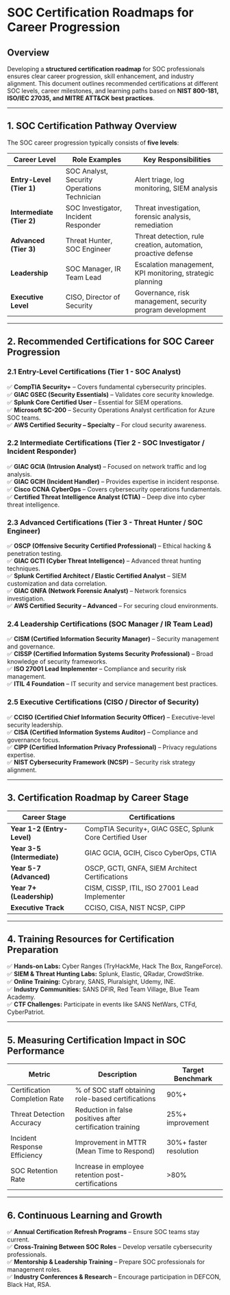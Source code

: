 # SOC Certification Roadmaps for Career Progression

## **Overview**
Developing a **structured certification roadmap** for SOC professionals ensures clear career progression, skill enhancement, and industry alignment. This document outlines recommended certifications at different SOC levels, career milestones, and learning paths based on **NIST 800-181, ISO/IEC 27035, and MITRE ATT&CK best practices**.

---

## **1. SOC Certification Pathway Overview**

The SOC career progression typically consists of **five levels**:

| **Career Level** | **Role Examples** | **Key Responsibilities** |
|---------------|-------------------|-------------------------|
| **Entry-Level (Tier 1)** | SOC Analyst, Security Operations Technician | Alert triage, log monitoring, SIEM analysis |
| **Intermediate (Tier 2)** | SOC Investigator, Incident Responder | Threat investigation, forensic analysis, remediation |
| **Advanced (Tier 3)** | Threat Hunter, SOC Engineer | Threat detection, rule creation, automation, proactive defense |
| **Leadership** | SOC Manager, IR Team Lead | Escalation management, KPI monitoring, strategic planning |
| **Executive Level** | CISO, Director of Security | Governance, risk management, security program development |

---

## **2. Recommended Certifications for SOC Career Progression**

### **2.1 Entry-Level Certifications (Tier 1 - SOC Analyst)**
✅ **CompTIA Security+** – Covers fundamental cybersecurity principles.  
✅ **GIAC GSEC (Security Essentials)** – Validates core security knowledge.  
✅ **Splunk Core Certified User** – Essential for SIEM operations.  
✅ **Microsoft SC-200** – Security Operations Analyst certification for Azure SOC teams.  
✅ **AWS Certified Security – Specialty** – For cloud security awareness.  

### **2.2 Intermediate Certifications (Tier 2 - SOC Investigator / Incident Responder)**
✅ **GIAC GCIA (Intrusion Analyst)** – Focused on network traffic and log analysis.  
✅ **GIAC GCIH (Incident Handler)** – Provides expertise in incident response.  
✅ **Cisco CCNA CyberOps** – Covers cybersecurity operations fundamentals.  
✅ **Certified Threat Intelligence Analyst (CTIA)** – Deep dive into cyber threat intelligence.  

### **2.3 Advanced Certifications (Tier 3 - Threat Hunter / SOC Engineer)**
✅ **OSCP (Offensive Security Certified Professional)** – Ethical hacking & penetration testing.  
✅ **GIAC GCTI (Cyber Threat Intelligence)** – Advanced threat hunting techniques.  
✅ **Splunk Certified Architect / Elastic Certified Analyst** – SIEM customization and data correlation.  
✅ **GIAC GNFA (Network Forensic Analyst)** – Network forensics investigation.  
✅ **AWS Certified Security – Advanced** – For securing cloud environments.  

### **2.4 Leadership Certifications (SOC Manager / IR Team Lead)**
✅ **CISM (Certified Information Security Manager)** – Security management and governance.  
✅ **CISSP (Certified Information Systems Security Professional)** – Broad knowledge of security frameworks.  
✅ **ISO 27001 Lead Implementer** – Compliance and security risk management.  
✅ **ITIL 4 Foundation** – IT security and service management best practices.  

### **2.5 Executive Certifications (CISO / Director of Security)**
✅ **CCISO (Certified Chief Information Security Officer)** – Executive-level security leadership.  
✅ **CISA (Certified Information Systems Auditor)** – Compliance and governance focus.  
✅ **CIPP (Certified Information Privacy Professional)** – Privacy regulations expertise.  
✅ **NIST Cybersecurity Framework (NCSP)** – Security risk strategy alignment.  

---

## **3. Certification Roadmap by Career Stage**

| **Career Stage** | **Certifications** |
|---------------|---------------------|
| **Year 1-2 (Entry-Level)** | CompTIA Security+, GIAC GSEC, Splunk Core Certified User |
| **Year 3-5 (Intermediate)** | GIAC GCIA, GCIH, Cisco CyberOps, CTIA |
| **Year 5-7 (Advanced)** | OSCP, GCTI, GNFA, SIEM Architect Certifications |
| **Year 7+ (Leadership)** | CISM, CISSP, ITIL, ISO 27001 Lead Implementer |
| **Executive Track** | CCISO, CISA, NIST NCSP, CIPP |

---

## **4. Training Resources for Certification Preparation**

✅ **Hands-on Labs:** Cyber Ranges (TryHackMe, Hack The Box, RangeForce).  
✅ **SIEM & Threat Hunting Labs:** Splunk, Elastic, QRadar, CrowdStrike.  
✅ **Online Training:** Cybrary, SANS, Pluralsight, Udemy, INE.  
✅ **Industry Communities:** SANS DFIR, Red Team Village, Blue Team Academy.  
✅ **CTF Challenges:** Participate in events like SANS NetWars, CTFd, CyberPatriot.  

---

## **5. Measuring Certification Impact in SOC Performance**

| **Metric** | **Description** | **Target Benchmark** |
|-----------|----------------|------------------|
| Certification Completion Rate | % of SOC staff obtaining role-based certifications | 90%+ |
| Threat Detection Accuracy | Reduction in false positives after certification training | 25%+ improvement |
| Incident Response Efficiency | Improvement in MTTR (Mean Time to Respond) | 30%+ faster resolution |
| SOC Retention Rate | Increase in employee retention post-certifications | >80% |

---

## **6. Continuous Learning and Growth**
✅ **Annual Certification Refresh Programs** – Ensure SOC teams stay current.  
✅ **Cross-Training Between SOC Roles** – Develop versatile cybersecurity professionals.  
✅ **Mentorship & Leadership Training** – Prepare SOC professionals for management roles.  
✅ **Industry Conferences & Research** – Encourage participation in DEFCON, Black Hat, RSA.  